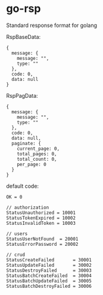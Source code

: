 # go-rsp
Standard response format for golang

RspBaseData:
```
{
  message: {
    message: "",
    type: ""
  },
  code: 0,
  data: null
}
```

RspPagData:
```
{
  message: {
    message: "",
    type: ""
  },
  code: 0,
  data: null,
  paginate: {
    current_page: 0,
    total_pages: 0,
    total_count: 0,
    per_page: 0
  }
}
```

default code:

```
OK = 0

// authorization
StatusUnauthorized = 10001
StatusTokenExpired = 10002
StatusInvalidToken = 10003

// users
StatusUserNotFound  = 20001
StatusErrorPassword = 20002

// crud
StatusCreateFailed       = 30001
StatusUpdateFailed       = 30002
StatusDestroyFailed      = 30003
StatusBatchCreateFailed  = 30004
StatusBatchUpdateFailed  = 30005
StatusBatchDestroyFailed = 30006
```